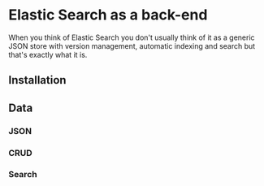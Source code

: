# Elastic Search as a back-end

When you think of Elastic Search you don't usually think of it as a generic JSON store with version management, automatic indexing and search but that's exactly what it is.

## Installation

## Data

### JSON

### CRUD

### Search
